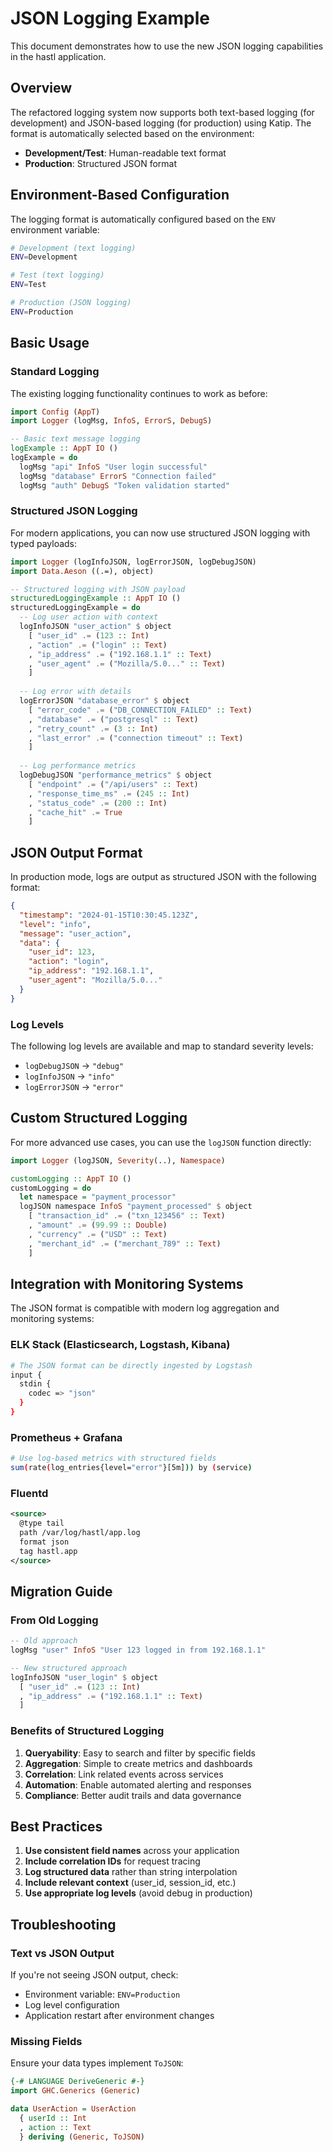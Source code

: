 # JSON Logging Example

This document demonstrates how to use the new JSON logging capabilities in the hastl application.

## Overview

The refactored logging system now supports both text-based logging (for development) and JSON-based logging (for production) using Katip. The format is automatically selected based on the environment:

- **Development/Test**: Human-readable text format
- **Production**: Structured JSON format

## Environment-Based Configuration

The logging format is automatically configured based on the `ENV` environment variable:

```bash
# Development (text logging)
ENV=Development

# Test (text logging)  
ENV=Test

# Production (JSON logging)
ENV=Production
```

## Basic Usage

### Standard Logging

The existing logging functionality continues to work as before:

```haskell
import Config (AppT)
import Logger (logMsg, InfoS, ErrorS, DebugS)

-- Basic text message logging
logExample :: AppT IO ()
logExample = do
  logMsg "api" InfoS "User login successful"
  logMsg "database" ErrorS "Connection failed"
  logMsg "auth" DebugS "Token validation started"
```

### Structured JSON Logging

For modern applications, you can now use structured JSON logging with typed payloads:

```haskell
import Logger (logInfoJSON, logErrorJSON, logDebugJSON)
import Data.Aeson ((.=), object)

-- Structured logging with JSON payload
structuredLoggingExample :: AppT IO ()
structuredLoggingExample = do
  -- Log user action with context
  logInfoJSON "user_action" $ object
    [ "user_id" .= (123 :: Int)
    , "action" .= ("login" :: Text)
    , "ip_address" .= ("192.168.1.1" :: Text)
    , "user_agent" .= ("Mozilla/5.0..." :: Text)
    ]
  
  -- Log error with details
  logErrorJSON "database_error" $ object
    [ "error_code" .= ("DB_CONNECTION_FAILED" :: Text)
    , "database" .= ("postgresql" :: Text)
    , "retry_count" .= (3 :: Int)
    , "last_error" .= ("connection timeout" :: Text)
    ]
  
  -- Log performance metrics
  logDebugJSON "performance_metrics" $ object
    [ "endpoint" .= ("/api/users" :: Text)
    , "response_time_ms" .= (245 :: Int)
    , "status_code" .= (200 :: Int)
    , "cache_hit" .= True
    ]
```

## JSON Output Format

In production mode, logs are output as structured JSON with the following format:

```json
{
  "timestamp": "2024-01-15T10:30:45.123Z",
  "level": "info",
  "message": "user_action",
  "data": {
    "user_id": 123,
    "action": "login",
    "ip_address": "192.168.1.1",
    "user_agent": "Mozilla/5.0..."
  }
}
```

### Log Levels

The following log levels are available and map to standard severity levels:

- `logDebugJSON` → `"debug"`
- `logInfoJSON` → `"info"`  
- `logErrorJSON` → `"error"`

## Custom Structured Logging

For more advanced use cases, you can use the `logJSON` function directly:

```haskell
import Logger (logJSON, Severity(..), Namespace)

customLogging :: AppT IO ()
customLogging = do
  let namespace = "payment_processor"
  logJSON namespace InfoS "payment_processed" $ object
    [ "transaction_id" .= ("txn_123456" :: Text)
    , "amount" .= (99.99 :: Double)
    , "currency" .= ("USD" :: Text)
    , "merchant_id" .= ("merchant_789" :: Text)
    ]
```

## Integration with Monitoring Systems

The JSON format is compatible with modern log aggregation and monitoring systems:

### ELK Stack (Elasticsearch, Logstash, Kibana)
```bash
# The JSON format can be directly ingested by Logstash
input {
  stdin {
    codec => "json"
  }
}
```

### Prometheus + Grafana
```bash
# Use log-based metrics with structured fields
sum(rate(log_entries{level="error"}[5m])) by (service)
```

### Fluentd
```xml
<source>
  @type tail
  path /var/log/hastl/app.log
  format json
  tag hastl.app
</source>
```

## Migration Guide

### From Old Logging
```haskell
-- Old approach
logMsg "user" InfoS "User 123 logged in from 192.168.1.1"

-- New structured approach  
logInfoJSON "user_login" $ object
  [ "user_id" .= (123 :: Int)
  , "ip_address" .= ("192.168.1.1" :: Text)
  ]
```

### Benefits of Structured Logging

1. **Queryability**: Easy to search and filter by specific fields
2. **Aggregation**: Simple to create metrics and dashboards
3. **Correlation**: Link related events across services
4. **Automation**: Enable automated alerting and responses
5. **Compliance**: Better audit trails and data governance

## Best Practices

1. **Use consistent field names** across your application
2. **Include correlation IDs** for request tracing
3. **Log structured data** rather than string interpolation
4. **Include relevant context** (user_id, session_id, etc.)
5. **Use appropriate log levels** (avoid debug in production)

## Troubleshooting

### Text vs JSON Output
If you're not seeing JSON output, check:
- Environment variable: `ENV=Production`
- Log level configuration
- Application restart after environment changes

### Missing Fields
Ensure your data types implement `ToJSON`:
```haskell
{-# LANGUAGE DeriveGeneric #-}
import GHC.Generics (Generic)

data UserAction = UserAction
  { userId :: Int
  , action :: Text
  } deriving (Generic, ToJSON)
```
